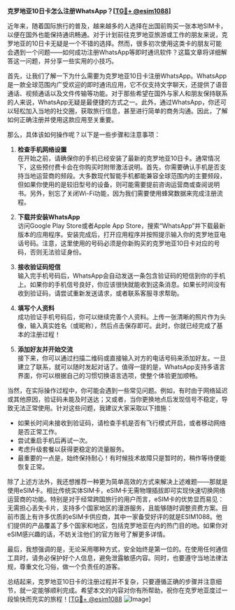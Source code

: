 **克罗地亚10日卡怎么注册WhatsApp？[[TG💪+ @esim1088](https://t.me/s/esim1088)]**

近年来，随着国际旅行的普及，越来越多的人选择在出国前购买一张本地SIM卡，以便在国外也能保持通讯畅通。对于计划前往克罗地亚旅游或工作的朋友来说，克罗地亚的10日卡无疑是一个不错的选择。然而，很多初次使用这类卡的朋友可能会遇到一个问题——如何成功注册WhatsApp等即时通讯软件？这篇文章将详细解答这一问题，并分享一些实用的小技巧。

首先，让我们了解一下为什么需要为克罗地亚10日卡注册WhatsApp。WhatsApp是一款全球范围内广受欢迎的即时通讯应用，它不仅支持文字聊天，还提供了语音通话、视频通话以及文件传输等功能。对于那些希望在国外与家人和朋友保持联系的人来说，WhatsApp无疑是最便捷的方式之一。此外，通过WhatsApp，你还可以轻松加入当地的社交圈，获取旅行信息，甚至进行简单的商务沟通。因此，了解如何正确注册并使用这款应用至关重要。

那么，具体该如何操作呢？以下是一些步骤和注意事项：

1. **检查手机网络设置**  
在开始之前，请确保你的手机已经安装了最新的克罗地亚10日卡。通常情况下，这些预付费卡会在你购买时附带激活说明。首先，你需要确认手机是否支持当地运营商的频段。大多数现代智能手机都能兼容全球范围内的主要频段，但如果你使用的是较旧型号的设备，则可能需要提前咨询运营商或查阅说明书。另外，别忘了关闭Wi-Fi功能，因为我们需要使用蜂窝数据来完成注册流程。

2. **下载并安装WhatsApp**  
访问Google Play Store或者Apple App Store，搜索“WhatsApp”并下载最新版本的应用程序。安装完成后，打开应用程序并按照提示输入你的克罗地亚电话号码。注意，这里使用的号码必须是你新购买的克罗地亚10日卡对应的号码，否则无法验证身份。

3. **接收验证码短信**  
输入完手机号码后，WhatsApp会自动发送一条包含验证码的短信到你的手机上。如果你的手机信号良好，你应该很快就能收到这条消息。如果长时间没有收到验证码，请尝试重新发送请求，或者联系客服寻求帮助。

4. **填写个人资料**  
成功验证手机号码后，你可以继续完善个人资料。上传一张清晰的照片作为头像，输入真实姓名（或昵称），然后点击保存即可。此时，你就已经完成了基本的注册过程！

5. **添加好友并开始交流**  
接下来，你可以通过扫描二维码或直接输入对方的电话号码来添加好友。一旦建立了联系，就可以随时发起对话了。值得一提的是，WhatsApp支持多语言界面，你可以根据自己的习惯切换语言选项，使整个体验更加顺畅。

当然，在实际操作过程中，你可能会遇到一些常见问题。例如，有时由于网络延迟或其他原因，验证码未能及时送达；又或者，当你更换地点后发现信号不稳定，导致无法正常使用。针对这些问题，我建议大家采取以下措施：

- 如果长时间未接收到验证码，请检查手机是否有飞行模式开启，或者移动网络是否正常工作。
- 尝试重启手机后再试一次。
- 考虑升级套餐以获得更稳定的流量服务。
- 最重要的一点是，始终保持耐心！有时候技术故障只是暂时的，稍作等待便能恢复正常。

除了上述方法外，我还想推荐一种更为简单高效的方式来解决上述难题——那就是使用eSIM卡。相比传统实体SIM卡，eSIM卡无需物理插拔即可实现快速切换网络运营商的功能。特别是对于经常跨国旅行的用户而言，eSIM卡的优势显而易见：无需担心丢失卡片，支持多个国家地区的漫游服务，且能够随时调整资费方案。目前市面上有许多优质的eSIM卡供应商，其中一家备受好评的就是ESIM1088。他们提供的产品覆盖了多个国家和地区，包括克罗地亚在内的热门目的地。如果你对eSIM感兴趣的话，不妨关注他们的官方账号了解更多详情。

最后，我想强调的是，无论采用哪种方式，安全始终是第一位的。在使用任何通信工具时，请务必保护好个人信息，避免泄露敏感内容。同时，也要遵守当地法律法规，尊重文化习俗，做一个负责任的游客。

总结起来，克罗地亚10日卡的注册过程并不复杂，只要遵循正确的步骤并注意细节，就一定能够顺利完成。希望本文的内容对你有所帮助，祝你在克罗地亚度过一段愉快而充实的旅程！[[TG💪+ @esim1088](https://t.me/s/esim1088) ![Image](https://i.postimg.cc/4NQfJmqS/Snipaste-2025-05-13-00-14-12.png)]